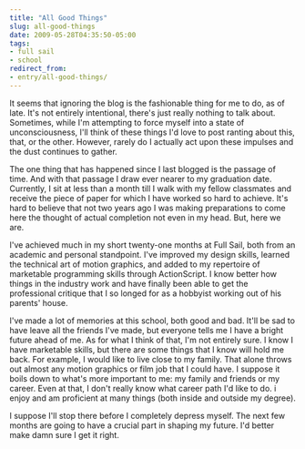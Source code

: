 ```yaml
---
title: "All Good Things"
slug: all-good-things
date: 2009-05-28T04:35:50-05:00
tags:
- full sail
- school
redirect_from:
- entry/all-good-things/
---
```

It seems that ignoring the blog is the fashionable thing for me to do, as of late. It's not entirely intentional, there's just really nothing to talk about. Sometimes, while I'm attempting to force myself into a state of unconsciousness, I'll think of these things I'd love to post ranting about this, that, or the other. However, rarely do I actually act upon these impulses and the dust continues to gather.

The one thing that has happened since I last blogged is the passage of time. And with that passage I draw ever nearer to my graduation date. Currently, I sit at less than a month till I walk with my fellow classmates and receive the piece of paper for which I have worked so hard to achieve. It's hard to believe that not two years ago I was making preparations to come here the thought of actual completion not even in my head. But, here we are.

I've achieved much in my short twenty-one months at Full Sail, both from an academic and personal standpoint. I've improved my design skills, learned the technical art of motion graphics, and added to my repertoire of marketable programming skills through ActionScript. I know better how things in the industry work and have finally been able to get the professional critique that I so longed for as a hobbyist working out of his parents' house.

I've made a lot of memories at this school, both good and bad. It'll be sad to have leave all the friends I've made, but everyone tells me I have a bright future ahead of me. As for what I think of that, I'm not entirely sure. I know I have marketable skills, but there are some things that I know will hold me back. For example, I would like to live close to my family. That alone throws out almost any motion graphics or film job that I could have. I suppose it boils down to what's more important to me: my family and friends or my career. Even at that, I don't really know what career path I'd like to do. i enjoy and am proficient at many things (both inside and outside my degree).

I suppose I'll stop there before I completely depress myself. The next few months are going to have a crucial part in shaping my future. I'd better make damn sure I get it right.
